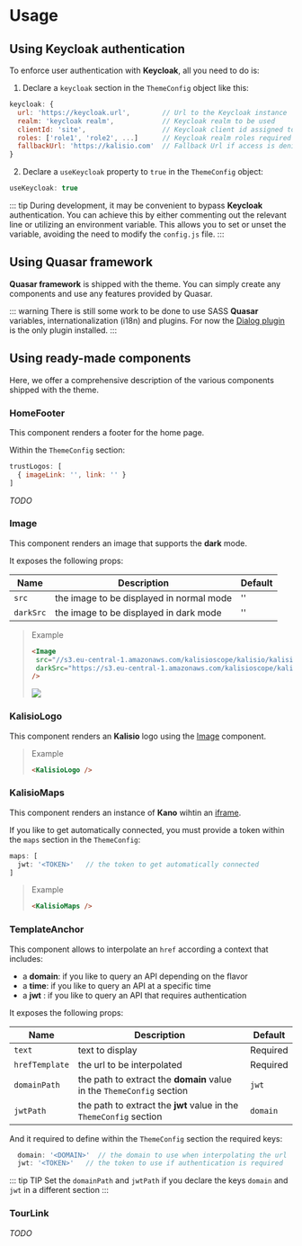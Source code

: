 # Usage

## Using Keycloak authentication

To enforce user authentication with **Keycloak**, all you need to do is:

1. Declare a `keycloak` section in the `ThemeConfig` object like this:

```js
keycloak: {
  url: 'https://keycloak.url',        // Url to the Keycloak instance
  realm: 'keycloak realm',            // Keycloak realm to be used
  clientId: 'site',                   // Keycloak client id assigned to your site
  roles: ['role1', 'role2', ...]      // Keycloak realm roles required to access the site
  fallbackUrl: 'https://kalisio.com'  // Fallback Url if access is denied
}
```

2. Declare a `useKeycloak` property to `true` in the `ThemeConfig` object:

```js
useKeycloak: true
```

::: tip
During development, it may be convenient to bypass **Keycloak** authentication. You can achieve this by either commenting out the relevant line or utilizing an environment variable. This allows you to set or unset the variable, avoiding the need to modify the `config.js` file.
:::

## Using Quasar framework

**Quasar framework** is shipped with the theme. You can simply create any components and use any features provided by Quasar. 

::: warning
There is still some work to be done to use SASS **Quasar** variables, internationalization (i18n) and plugins. For now the [Dialog plugin](https://quasar.dev/quasar-plugins/dialog/) is the only plugin installed.
:::

## Using ready-made components

Here, we offer a comprehensive description of the various components shipped with the theme.

### HomeFooter

This component renders a footer for the home page.

Within the `ThemeConfig` section:

```js
trustLogos: [
  { imageLink: '', link: '' }
]
```

_TODO_

### Image

This component renders an image that supports the **dark** mode.

It exposes the following props:

| Name | Description | Default |
|---|---|---|
| `src` | the image to be displayed in normal mode | '' |
| `darkSrc` | the image to be displayed in dark mode | '' |

> Example
> ```md
> <Image 
>  src="//s3.eu-central-1.amazonaws.com/kalisioscope/kalisio/kalisio-logo-black-256x84.png"
>  darkSrc="https://s3.eu-central-1.amazonaws.com/kalisioscope/kalisio/kalisio-logo-white-256x84.png"
> />
> ```
>
> <Image 
>  src="//s3.eu-central-1.amazonaws.com/kalisioscope/kalisio/kalisio-logo-black-256x84.png"
>  darkSrc="https://s3.eu-central-1.amazonaws.com/kalisioscope/kalisio/kalisio-logo-white-256x84.png"
> />

### KalisioLogo

This component renders an **Kalisio** logo using the [Image](./usage.md#image) component.

> Example
> ```md
> <KalisioLogo />
> ```
>
> <KalisioLogo />

### KalisioMaps

This component renders an instance of **Kano** wihtin an [iframe](https://developer.mozilla.org/en-US/docs/Web/HTML/Element/iframe).

If you like to get automatically connected, you must provide a token within the `maps` section in the `ThemeConfig`:

```js
maps: [
  jwt: '<TOKEN>'   // the token to get automatically connected
]
```

> Example
> ```md
> <KalisioMaps />
> ```
>
> <KalisioMaps />

### TemplateAnchor

This component allows to interpolate an `href` according a context that includes:
* a **domain**: if you like to query an API depending on the flavor
* a **time**: if you like to query an API at a specific time
* a **jwt** : if you like to query an API that requires authentication

It exposes the following props:

| Name | Description | Default |
|---|---|---|
| `text` | text to display | Required |
| `hrefTemplate` | the url to be interpolated | Required |
| `domainPath`| the path to extract the **domain** value in the `ThemeConfig` section | `jwt`|
| `jwtPath`| the path to extract the **jwt** value in the `ThemeConfig` section | `domain`|

And it required to define within the `ThemeConfig` section the required keys:

```js
  domain: '<DOMAIN>'  // the domain to use when interpolating the url
  jwt: '<TOKEN>'   // the token to use if authentication is required
```

::: tip TIP
Set the `domainPath` and `jwtPath` if you declare the keys `domain` and `jwt` in a different section
:::

### TourLink

_TODO_